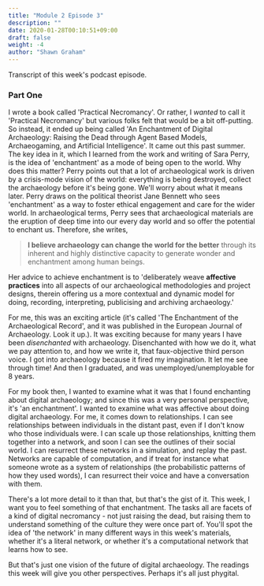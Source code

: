 ```yaml
---
title: "Module 2 Episode 3"
description: ""
date: 2020-01-28T00:10:51+09:00
draft: false
weight: -4
author: "Shawn Graham"
---
```


Transcript of this week's podcast episode.

### Part One

I wrote a book called 'Practical Necromancy'. Or rather, I _wanted_ to call it 'Practical Necromancy' but various folks felt that would be a bit off-putting. So instead, it ended up being called 'An Enchantment of Digital Archaeology: Raising the Dead through Agent Based Models, Archaeogaming, and Artificial Intelligence'. It came out this past summer. The key idea in it, which I learned from the work and writing of Sara Perry, is the idea of 'enchantment' as a mode of being open to the world. Why does this matter? Perry points out that a lot of archaeological work is driven by a crisis-mode vision of the world: everything is being destroyed, collect the archaeology before it's being gone. We'll worry about what it means later. Perry draws on the political theorist Jane Bennett who sees 'enchantment' as a way to foster ethical engagement and care for the wider world. In archaeological terms, Perry sees that archaeological materials are the eruption of deep time into our every day world and so offer the potential to enchant us. Therefore, she writes,

> **I believe archaeology can change the world for the better** through its inherent and highly distinctive capacity to generate wonder and enchantment among human beings.

Her advice to achieve enchantment is to 'deliberately weave **affective practices** into all aspects of our archaeological methodologies and project designs, therein offering us a more contextual and dynamic model for doing, recording, interpreting, publicising and archiving archaeology.'

For me, this was an exciting article (it's called 'The Enchantment of the Archaeological Record', and it was published in the European Journal of Archaeology. Look it up.). It was exciting because for many years I have been _disenchanted_ with archaeology. Disenchanted with how we do it, what we pay attention to, and how we write it, that faux-objective third person voice. I got into archaeology because it fired my imagination. It let me see through time! And then I graduated, and was unemployed/unemployable for 8 years.

For my book then, I wanted to examine what it was that I found enchanting about digital archaeology; and since this was a very personal perspective, it's 'an enchantment'. I wanted to examine what was affective about doing digital archaeology. For me, it comes down to relationships. I can see relationships between individuals in the distant past, even if I don't know who those individuals were. I can scale up those relationships, knitting them together into a network, and soon I can see the outlines of their social world. I can resurrect these networks in a simulation, and replay the past. Networks are capable of computation, and if treat for instance what someone wrote as a system of relationships (the probabilistic patterns of how they used words), I can resurrect their voice and have a conversation with them.

There's a lot more detail to it than that, but that's the gist of it. This week, I want you to feel something of that enchantment. The tasks all are facets of a kind of digital necromancy - not just raising the dead, but raising them to understand something of the culture they were once part of. You'll spot the idea of 'the network' in many different ways in this week's materials, whether it's a literal network, or whether it's a computational network that learns how to see.

But that's just one vision of the future of digital archaeology. The readings this week will give you other perspectives. Perhaps it's all just phygital.
